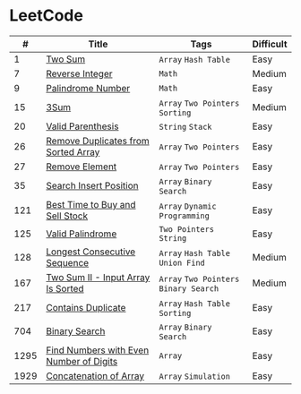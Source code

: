 # LeetCode

| # | Title | Tags | Difficult
----|-------|------|-----------
1 | [Two Sum](https://leetcode.com/problems/two-sum) | `Array` `Hash Table` | Easy
7 | [Reverse Integer](https://leetcode.com/problems/reverse-integer) | `Math` | Medium
9 | [Palindrome Number](https://leetcode.com/problems/palindrome-number) | `Math` | Easy
15 | [3Sum](https://leetcode.com/problems/3sum) | `Array` `Two Pointers` `Sorting` | Medium
20 | [Valid Parenthesis](https://leetcode.com/problems/valid-parentheses) | `String` `Stack` | Easy
26 | [Remove Duplicates from Sorted Array](https://leetcode.com/problems/remove-duplicates-from-sorted-array) | `Array` `Two Pointers` | Easy
27 | [Remove Element](https://leetcode.com/problems/remove-element/description) | `Array` `Two Pointers` | Easy
35 | [Search Insert Position](https://leetcode.com/problems/search-insert-position) | `Array` `Binary Search` | Easy
121 | [Best Time to Buy and Sell Stock](https://leetcode.com/problems/best-time-to-buy-and-sell-stock) | `Array` `Dynamic Programming` | Easy
125 | [Valid Palindrome](https://leetcode.com/problems/valid-palindrome) | `Two Pointers` `String` | Easy
128 | [Longest Consecutive Sequence](https://leetcode.com/problems/longest-consecutive-sequence) | `Array` `Hash Table` `Union Find` | Medium
167 | [Two Sum II - Input Array Is Sorted](https://leetcode.com/problems/two-sum-ii-input-array-is-sorted) | `Array` `Two Pointers` `Binary Search` | Medium
217 | [Contains Duplicate](https://leetcode.com/problems/contains-duplicate) | `Array` `Hash Table` `Sorting` | Easy
704 | [Binary Search](https://leetcode.com/problems/binary-search) | `Array` `Binary Search` | Easy
1295 | [Find Numbers with Even Number of Digits](https://leetcode.com/problems/find-numbers-with-even-number-of-digits) | `Array` | Easy
1929 | [Concatenation of Array](https://leetcode.com/problems/concatenation-of-array) | `Array` `Simulation` | Easy

